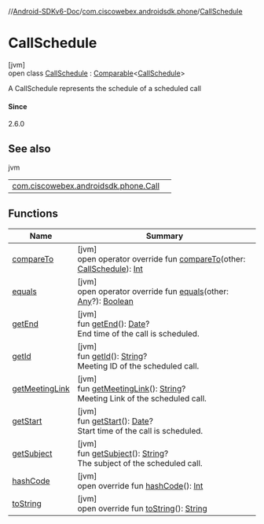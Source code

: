 //[Android-SDKv6-Doc](../../../index.md)/[com.ciscowebex.androidsdk.phone](../index.md)/[CallSchedule](index.md)

# CallSchedule

[jvm]\
open class [CallSchedule](index.md) : [Comparable](https://kotlinlang.org/api/latest/jvm/stdlib/kotlin/-comparable/index.html)&lt;[CallSchedule](index.md)&gt; 

A CallSchedule represents the schedule of a scheduled call

#### Since

2.6.0

## See also

jvm

| | |
|---|---|
| [com.ciscowebex.androidsdk.phone.Call](../-call/index.md) |  |

## Functions

| Name | Summary |
|---|---|
| [compareTo](compare-to.md) | [jvm]<br>open operator override fun [compareTo](compare-to.md)(other: [CallSchedule](index.md)): [Int](https://kotlinlang.org/api/latest/jvm/stdlib/kotlin/-int/index.html) |
| [equals](equals.md) | [jvm]<br>open operator override fun [equals](equals.md)(other: [Any](https://kotlinlang.org/api/latest/jvm/stdlib/kotlin/-any/index.html)?): [Boolean](https://kotlinlang.org/api/latest/jvm/stdlib/kotlin/-boolean/index.html) |
| [getEnd](get-end.md) | [jvm]<br>fun [getEnd](get-end.md)(): [Date](https://docs.oracle.com/javase/8/docs/api/java/util/Date.html)?<br>End time of the call is scheduled. |
| [getId](get-id.md) | [jvm]<br>fun [getId](get-id.md)(): [String](https://kotlinlang.org/api/latest/jvm/stdlib/kotlin/-string/index.html)?<br>Meeting ID of the scheduled call. |
| [getMeetingLink](get-meeting-link.md) | [jvm]<br>fun [getMeetingLink](get-meeting-link.md)(): [String](https://kotlinlang.org/api/latest/jvm/stdlib/kotlin/-string/index.html)?<br>Meeting Link of the scheduled call. |
| [getStart](get-start.md) | [jvm]<br>fun [getStart](get-start.md)(): [Date](https://docs.oracle.com/javase/8/docs/api/java/util/Date.html)?<br>Start time of the call is scheduled. |
| [getSubject](get-subject.md) | [jvm]<br>fun [getSubject](get-subject.md)(): [String](https://kotlinlang.org/api/latest/jvm/stdlib/kotlin/-string/index.html)?<br>The subject of the scheduled call. |
| [hashCode](hash-code.md) | [jvm]<br>open override fun [hashCode](hash-code.md)(): [Int](https://kotlinlang.org/api/latest/jvm/stdlib/kotlin/-int/index.html) |
| [toString](to-string.md) | [jvm]<br>open override fun [toString](to-string.md)(): [String](https://kotlinlang.org/api/latest/jvm/stdlib/kotlin/-string/index.html) |
